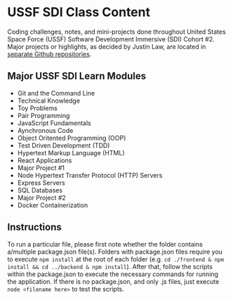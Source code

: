 # USSF SDI Class Content
Coding challenges, notes, and mini-projects done throughout United States Space Force (USSF) Software Development Immersive (SDI) Cohort #2. Major projects or highlights, as decided by Justin Law, are located in [separate Github repositories](https://github.com/justinthelaw?tab=repositories).

## Major USSF SDI Learn Modules
  - Git and the Command Line
  - Technical Knowledge
  - Toy Problems
  - Pair Programming
  - JavaScript Fundamentals
  - Aynchronous Code
  - Object Oritented Programming (OOP)
  - Test Driven Development (TDD)
  - Hypertext Markup Language (HTML)
  - React Applications
  - Major Project #1
  - Node Hypertext Transfer Protocol (HTTP) Servers
  - Express Servers
  - SQL Databases
  - Major Project #2
  - Docker Containerization

## Instructions
To run a particular file, please first note whether the folder contains a/multiple package.json file(s). Folders with package.json files require you to execute ```npm install``` at the root of each folder (e.g. ```cd ./frontend & npm install && cd ../backend & npm install```). After that, follow the scripts within the package.json to execute the necessary commands for running the application. If there is no package.json, and only .js files, just execute ```node <filename here>``` to test the scripts.